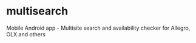 # multisearch
Mobile Android app - Multisite search and availability checker for Allegro, OLX and others
